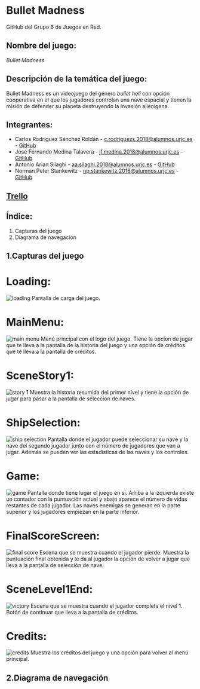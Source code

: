 # Bullet Madness
GitHub del Grupo 6 de Juegos en Red.

## **Nombre del juego:**
*Bullet Madness*

## **Descripción de la temática del juego:**
Bullet Madness es un videojuego del género *bullet hell* con opción cooperativa en el que los jugadores controlan una nave espacial y tienen la misión de defender su planeta destruyendo la invasión alienígena.

## **Integrantes:**
  * Carlos Rodríguez Sánchez Roldán - c.rodriguezs.2018@alumnos.urjc.es - [GitHub](https://github.com/litosart/)
  * José Fernando Medina Talavera - jf.medina.2018@alumnos.urjc.es - [GitHub](https://github.com/Kreithor)
  * Antonio Arian Silaghi - aa.silaghi.2018@alumnos.urjc.es - [GitHub](https://github.com/Anthonys-source)
  * Norman Peter Stankewitz - np.stankewitz.2018@alumnos.urjc.es - [GitHub](https://github.com/NormanSt98)

## **[Trello](https://trello.com/b/0NaHNGy9/bullet-madness)**

## **Índice:**
  1. Capturas del juego
  2. Diagrama de navegación
  
## **1.Capturas del juego**

# **Loading:**
![loading](/resources/caps/Cap_loading.PNG)
Pantalla de carga del juego.

# **MainMenu:**
![main menu](/resources/caps/Cap_mainMenu.PNG)
Menú principal con el logo del juego. Tiene la opcion de jugar que te lleva a la pantalla de la historia del juego y una opción de créditos que te lleva a la pantalla de créditos.

# **SceneStory1:**
![story 1](/resources/caps/Cap_story1.PNG)
Muestra la historia resumida del primer nivel y tiene la opción de jugar para pasar a la pantalla de selección de naves.

# **ShipSelection:**
![ship selection](/resources/caps/Cap_selectShip.PNG)
Pantalla donde el jugador puede seleccionar su nave y la nave del segundo jugador junto con el número de jugadores que van a jugar. Además se pueden ver las estadísticas de las naves y los controles.

# **Game:**
![game](/resources/caps/Cap_game.PNG)
Pantalla donde tiene lugar el juego en sí. Arriba a la izquierda existe un contador con la puntuación actual y abajo aparece el número de vidas restantes de cada jugador. Las naves enemigas se generan en la parte superior y los jugadores empiezan en la parte inferior.

# **FinalScoreScreen:**
![final score](/resources/caps/Cap_score.PNG)
Escena que se muestra cuando el jugador pierde. Muestra la puntuación final obtenida y le da al jugador la opción de volver a jugar que lleva a la pantalla de selección de nave.

# **SceneLevel1End:**
![victory](/resources/caps/Cap_victory1.PNG)
Escena que se muestra cuando el jugador completa el nivel 1. Botón de continuar que lleva a la pantalla de créditos.

# **Credits:**
![credits](/resources/caps/Cap_credits.PNG)
Muestra los créditos del juego y una opción para volver al menú principal.

## **2.Diagrama de navegación**




